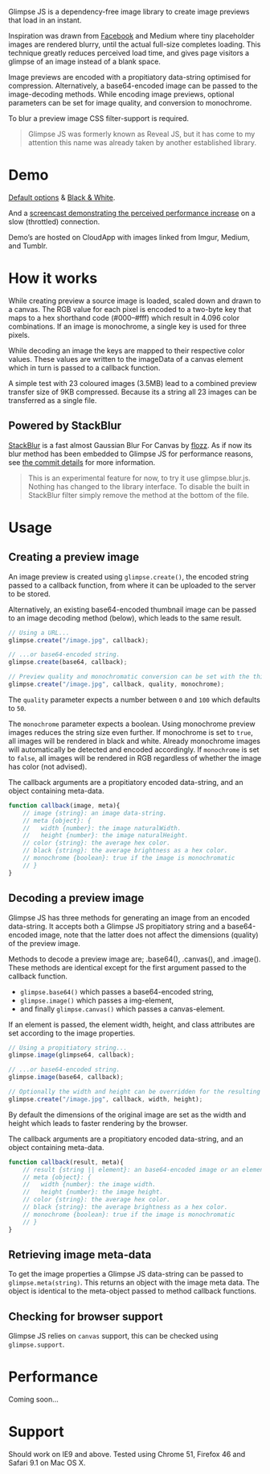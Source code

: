 Glimpse JS is a dependency-free image library to create image previews that load in an instant. 

Inspiration was drawn from [Facebook](https://code.facebook.com/posts/991252547593574/the-technology-behind-preview-photos/) and Medium where tiny placeholder images are rendered blurry, until the actual full-size completes loading. This technique greatly reduces perceived load time, and gives page visitors a glimpse of an image instead of a blank space.

Image previews are encoded with a propitiatory data-string optimised for compression. Alternatively, a base64-encoded image can be passed to the image-decoding methods. While encoding image previews, optional parameters can be set for image quality, and conversion to monochrome.

To blur a preview image CSS filter-support is required. 

> Glimpse JS was formerly known as Reveal JS, but it has come to my attention this name was already taken by another established library.

# Demo
[Default options](http://f.cl.ly/items/1d2X0O220z1K3M1H1i0Y/demo-default.html) & 
[Black & White](http://f.cl.ly/items/2p3n3F330S012b0d2c27/demo-monochrome.html).

And a [screencast demonstrating the perceived performance increase](http://cl.ly/gKvV) on a slow (throttled) connection.

Demo’s are hosted on CloudApp with images linked from Imgur, Medium, and Tumblr.

# How it works
While creating preview a source image is loaded, scaled down and drawn to a canvas. The RGB value for each pixel is encoded to a two-byte key that maps to a hex shorthand code (#000–#fff) which result in 4.096 color combinations. If an image is monochrome, a single key is used for three pixels.

While decoding an image the keys are mapped to their respective color values. These values are written to the imageData of a canvas element which in turn is passed to a callback function.

A simple test with 23 coloured images (3.5MB) lead to a combined preview transfer size of 9KB compressed. Because its a string all 23 images can be transferred as a single file.

## Powered by StackBlur
[StackBlur](https://github.com/flozz/StackBlur) is a fast almost Gaussian Blur For Canvas by [flozz](https://github.com/flozz). As if now its blur method has been embedded to Glimpse JS for performance reasons, see [the commit details](https://github.com/flozz/StackBlur) for more information. 

> This is an experimental feature for now, to try it use glimpse.blur.js. Nothing has changed to the library interface. To disable the built in StackBlur filter simply remove the method at the bottom of the file.

# Usage
## Creating a preview image
An image preview is created using `glimpse.create()`, the encoded string passed to a callback function, from where it can be uploaded to the server to be stored. 

Alternatively, an existing base64-encoded thumbnail image can be passed to an image decoding method (below), which leads to the same result.

```javascript
// Using a URL...
glimpse.create("/image.jpg", callback);

// ...or base64-encoded string.
glimpse.create(base64, callback);

// Preview quality and monochromatic conversion can be set with the third and fourth parameters...
glimpse.create("/image.jpg", callback, quality, monochrome);
```
The `quality` parameter expects a number between `0` and `100` which defaults to `50`. 

The `monochrome` parameter expects a boolean. Using monochrome preview images reduces the string size even further. If monochrome is set to `true`, all images will be rendered in black and white. Already monochrome images will automatically be detected and encoded accordingly. If `monochrome` is set to `false`, all images will be rendered in RGB regardless of whether the image has color (not advised).

The callback arguments are a propitiatory encoded data-string, and an object containing meta-data.
```javascript
function callback(image, meta){
	// image {string}: an image data-string.
	// meta {object}: {
	//	 width {number}: the image naturalWidth.
	//	 height {number}: the image naturalHeight.
	// color {string}: the average hex color.
	// black {string}: the average brightness as a hex color.
	// monochrome {boolean}: true if the image is monochromatic
	// }
}
```

## Decoding a preview image
Glimpse JS has three methods for generating an image from an encoded data-string. It accepts both a Glimpse JS propitiatory string and a base64-encoded image, note that the latter does not affect the dimensions (quality) of the preview image.

Methods to decode a preview image are; .base64(), .canvas(), and .image(). These methods are identical except for the first argument passed to the callback function.

- `glimpse.base64()` which passes a base64-encoded string,
- `glimpse.image()` which passes a img-element,
- and finally `glimpse.canvas()` which passes a canvas-element.

If an element is passed, the element width, height, and class attributes are set according to the image properties.

```javascript
// Using a propitiatory string...
glimpse.image(glimpse64, callback);

// ...or base64-encoded string.
glimpse.image(base64, callback);

// Optionally the width and height can be overridden for the resulting preview image.
glimpse.create("/image.jpg", callback, width, height);
```
By default the dimensions of the original image are set as the width and height which leads to faster rendering by the browser.


The callback arguments are a propitiatory encoded data-string, and an object containing meta-data.
```javascript
function callback(result, meta){
	// result {string || element}: an base64-encoded image or an element depending on the method used.
	// meta {object}: {
	//	 width {number}: the image width.
	//	 height {number}: the image height.
	// color {string}: the average hex color.
	// black {string}: the average brightness as a hex color.
	// monochrome {boolean}: true if the image is monochromatic
	// }
}
```

## Retrieving image meta-data
To get the image properties a Glimpse JS data-string can be passed to `glimpse.meta(string)`. This returns an object with the image meta data. The object is identical to the meta-object passed to method callback functions.

## Checking for browser support
Glimpse JS relies on `canvas` support, this can be checked using `glimpse.support`.

# Performance
Coming soon...

# Support
Should work on IE9 and above. Tested using Chrome 51, Firefox 46 and Safari 9.1 on Mac OS X.
